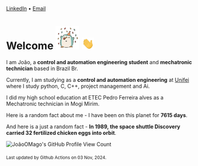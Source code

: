 [LinkedIn](https://www.linkedin.com/in/joão-pedro-gozzoli-b95641301/) &bull;
[Email](joaopedrogozzoli@gmail.com)

# Welcome <img src="happy.gif" height="64px" /> <img src="wave.gif" height="32px" />

I am João, a  **control and automation engineering student** and **mechatronic technician** based in Brazil Br.

Currently, I am studying as a **control and automation engineering** at [Unifei](https://unifei.edu.br) where I study python, C, C++, project management and Ai.

I did my high school education at ETEC Pedro Ferreira alves as a Mechatronic technician in Mogi Mirim.

Here is a random fact about me - I have been on this planet for **7615 days**.

And here is a just a random fact -  **In 1989, the space shuttle Discovery carried 32 fertilized chicken eggs into orbit**.

![JoãoOMago's GitHub Profile View Count](https://komarev.com/ghpvc/?username=JoaoOMago)

<sub>Last updated by Github Actions on 03 Nov, 2024.</sub>
